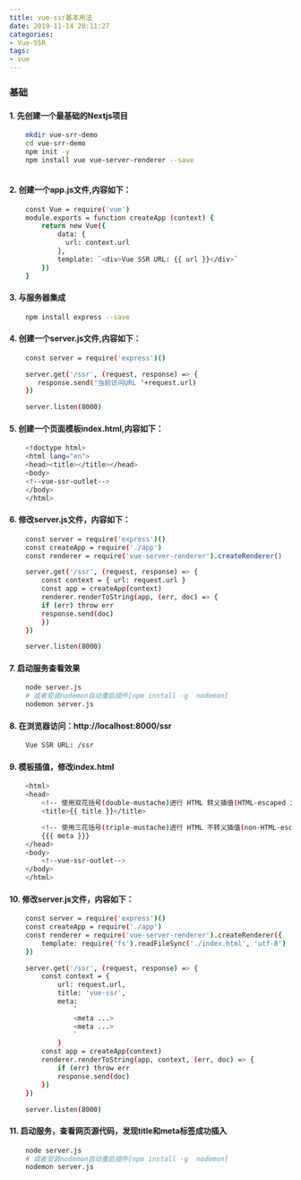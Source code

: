 ```yaml
---
title: vue-ssr基本用法 
date: 2019-11-14 20:11:27
categories: 
- Vue-SSR
tags: 
- vue
---
```


### 基础

#### 1. 先创建一个最基础的Nextjs项目
```bash
    mkdir vue-srr-demo
    cd vue-srr-demo
    npm init -y
    npm install vue vue-server-renderer --save
    
```
#### 2. 创建一个app.js文件,内容如下：
```bash
    const Vue = require('vue')
    module.exports = function createApp (context) {
        return new Vue({
            data: {
              url: context.url
            },
            template: `<div>Vue SSR URL: {{ url }}</div>`
        })
    }
```
#### 3. 与服务器集成
```bash
    npm install express --save
```
#### 4. 创建一个server.js文件,内容如下：
```bash
    const server = require('express')()

    server.get('/ssr', (request, response) => {
       response.send("当前访问URL "+request.url)
    })

    server.listen(8000)
```
#### 5. 创建一个页面模板index.html,内容如下：
```bash
    <!doctype html>
    <html lang="en">
    <head><title></title></head>
    <body>
    <!--vue-ssr-outlet-->
    </body>
    </html>
```
#### 6. 修改server.js文件，内容如下：
```bash
    const server = require('express')()
    const createApp = require('./app')
    const renderer = require('vue-server-renderer').createRenderer()

    server.get('/ssr', (request, response) => {
        const context = { url: request.url }
        const app = createApp(context)
        renderer.renderToString(app, (err, doc) => {
        if (err) throw err
        response.send(doc)
        })
    })

    server.listen(8000)
```
#### 7. 启动服务查看效果
```bash
    node server.js
    # 或者安装nodemon自动重启插件[npm install -g  nodemon]
    nodemon server.js
```
#### 8. 在浏览器访问：http://localhost:8000/ssr 
```bash
    Vue SSR URL: /ssr
```
#### 9. 模板插值，修改index.html
```bash
    <html>
    <head>
        <!-- 使用双花括号(double-mustache)进行 HTML 转义插值(HTML-escaped interpolation) -->
        <title>{{ title }}</title>

        <!-- 使用三花括号(triple-mustache)进行 HTML 不转义插值(non-HTML-escaped interpolation) -->
        {{{ meta }}}
    </head>
    <body>
        <!--vue-ssr-outlet-->
    </body>
    </html>
```
#### 10. 修改server.js文件，内容如下：
```bash
    const server = require('express')()
    const createApp = require('./app')
    const renderer = require('vue-server-renderer').createRenderer({
        template: require('fs').readFileSync('./index.html', 'utf-8')
    })

    server.get('/ssr', (request, response) => {
        const context = {
            url: request.url, 
            title: 'vue-ssr', 
            meta: 
                `
                <meta ...>
                <meta ...>
                `
            }
        const app = createApp(context)
        renderer.renderToString(app, context, (err, doc) => {
            if (err) throw err
            response.send(doc)
        })
    })

    server.listen(8000)
```
#### 11. 启动服务，查看网页源代码，发现title和meta标签成功插入
```bash
    node server.js
    # 或者安装nodemon自动重启插件[npm install -g  nodemon]
    nodemon server.js
```















